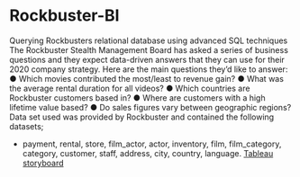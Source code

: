 # Rockbuster-BI
Querying Rockbusters relational database using advanced SQL techniques
The Rockbuster Stealth Management Board has asked a series of business questions and
they expect data-driven answers that they can use for their 2020 company strategy. Here are
the main questions they’d like to answer:
● Which movies contributed the most/least to revenue gain?
● What was the average rental duration for all videos?
● Which countries are Rockbuster customers based in?
● Where are customers with a high lifetime value based?
● Do sales figures vary between geographic regions?
Data set used was provided by Rockbuster and contained the following datasets;
- payment, rental, store, film_actor, actor, inventory, film, film_category, category, customer, staff, address, city, country, language.
[Tableau storyboard](https://public.tableau.com/app/profile/zunair8838/viz/Rockbusterstealth/bottom10movies)
